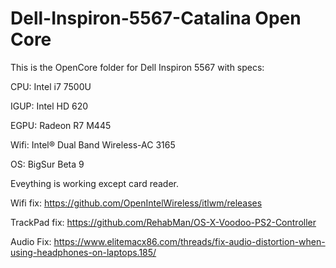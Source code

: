 # Dell-Inspiron-5567-Catalina Open Core


This is the OpenCore folder for Dell Inspiron 5567 with specs:

CPU: Intel i7 7500U

IGUP: Intel HD 620

EGPU: Radeon R7 M445

Wifi: Intel® Dual Band Wireless-AC 3165

OS: BigSur Beta 9





Eveything is working except card reader.

Wifi fix: https://github.com/OpenIntelWireless/itlwm/releases

TrackPad fix: https://github.com/RehabMan/OS-X-Voodoo-PS2-Controller

Audio Fix: https://www.elitemacx86.com/threads/fix-audio-distortion-when-using-headphones-on-laptops.185/


